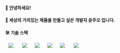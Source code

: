#### 👋 안녕하세요! 

#### 🌱 세상의 가치있는 제품을 만들고 싶은 개발자 윤주오 입니다.

#### 🛠 기술 스택
<div>
<img src="https://img.shields.io/badge/React-61DAFB?style=flat-square&logo=React&logoColor=white" style="height : auto; margin-left : 10px; margin-right : 10px;"/></a>&nbsp;
<img src="https://img.shields.io/badge/TypeScript-3178C6?style=flat-square&logo=TypeScript&logoColor=white" style="height : auto; margin-left : 10px; margin-right : 10px;"/></a>
<img src="https://img.shields.io/badge/Mobx-FF9955?style=flat-square&logo=Mobx&logoColor=white" style="height : auto; margin-left : 10px; margin-right : 10px;"/></a>
<img src="https://img.shields.io/badge/styled components-DB7093?style=flat-square&logo=styled-components&logoColor=white" style="height : auto; margin-left : 10px; margin-right : 10px;"/></a>
<img src="https://img.shields.io/badge/Java-007396?style=flat-square&logo=Java&logoColor=white" style="height : auto; margin-left : 10px; margin-right : 10px;"/></a>&nbsp;
<img src="https://img.shields.io/badge/SpringFramework-6DB33F?style=flat-square&logo=Spring&logoColor=white" style="height : auto; margin-left : 10px; margin-right : 10px;"/></a>
</div>
<!--
**dv-juoh/dv-juoh** is a ✨ _special_ ✨ repository because its `README.md` (this file) appears on your GitHub profile.

Here are some ideas to get you started:

- 🔭 I’m currently working on ...
- 🌱 I’m currently learning ...
- 👯 I’m looking to collaborate on ...
- 🤔 I’m looking for help with ...
- 💬 Ask me about ...
- 📫 How to reach me: ...
- 😄 Pronouns: ...
- ⚡ Fun fact: ...
-->
